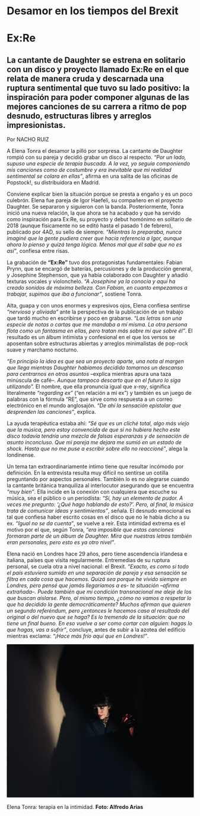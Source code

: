 # Desamor en los tiempos del Brexit
# Ex:Re

## La cantante de Daughter se estrena en solitario con un disco y proyecto llamado Ex:Re en el que relata de manera cruda y descarnada una ruptura sentimental que tuvo su lado positivo: la inspiración para poder componer algunas de las mejores canciones de su carrera a ritmo de pop desnudo, estructuras libres y arreglos impresionistas.

Por NACHO RUIZ

A Elena Tonra el desamor la pilló por sorpresa. La cantante de Daughter rompió con su pareja y decidió grabar un disco al respecto. *“Por un lado, supuso una especie de terapia buscada. A la vez, yo seguía componiendo mis canciones como de costumbre y era inevitable que mi realidad sentimental se colara en ellas”*, afirma en una salita de las oficinas de Popstock!, su distribuidora en Madrid.

Conviene explicar bien la situación porque se presta a engaño y es un poco culebrón. Elena fue pareja de Igor Haefeli, su compañero en el proyecto Daughter. Se separaron y siguieron con la banda. Posteriormente, Tonra inició una nueva relación, la que ahora se ha acabado y que ha servido como inspiración para Ex:Re, su proyecto y debut homónimo en solitario de 2018 (aunque físicamente no se editó hasta el pasado 1 de febrero), publicado por 4AD, su sello de siempre. *“Mientras lo preparaba, nunca imaginé que la gente pudiera creer que hacía referencia a Igor, aunque ahora lo pienso y quizá tenga lógica. Menos mal que él sabe que no es así”*, confiesa entre risas.

La grabación de **“Ex:Re”** tuvo dos protagonistas fundamentales: Fabian Prynn, que se encargó de baterías, percusiones y de la producción general, y Josephine Stephenson, que ya había colaborado con Daughter y añadió texturas vocales y violonchelo. *“A Josephine ya la conocía y aquí ha creado sonidos de máxima belleza. Con Fabian, en cuanto empezamos a trabajar, supimos que iba a funcionar”*, sostiene Tonra.

Alta, guapa y con unos enormes y expresivos ojos, Elena confiesa sentirse *“nerviosa y aliviada”* ante la perspectiva de la publicación de un trabajo que tardó mucho en escribirse y poco en grabarse. *“Las letras son una especie de notas o cartas que me mandaba a mí misma. La otra persona flota como un fantasma en ellas, pero tratan más sobre mí que sobre él”*. El resultado es un álbum intimista y confesional en el que los versos se aposentan sobre estructuras abiertas y arreglos minimalistas de pop-rock suave y marchamo nocturno.

*“En principio la idea es que sea un proyecto aparte, una nota al margen que llega mientras Daughter habíamos decidido tomarnos un descanso para centrarnos en otros asuntos* –explica mientras apura una taza minúscula de café–. *Aunque tampoco descarto que en el futuro lo siga utilizando”.* El nombre, que ella pronuncia igual que *x-ray*, significa literalmente *“regarding ex”* (“en relación a mi ex”) y también es un juego de palabras con la fórmula “RE”, que sirve como respuesta a un correo electrónico en el mundo anglosajón. *“De ahí la sensación epistolar que desprenden las canciones”*, explica.

La ayuda terapéutica estaba ahí: *“Sé que es un cliché total, algo más viejo que la música, pero estoy convencida de que si no hubiera hecho este disco todavía tendría una mezcla de falsas esperanzas y de sensación de asunto inconcluso. Que mi pareja me dejara me sumió en un estado de shock. Hasta que no me puse a escribir sobre ello no reaccioné”*, alega la londinense.

Un tema tan extraordinariamente íntimo tiene que resultar incómodo por definición. En la entrevista resulta muy difícil no sentirse un cotilla preguntando por aspectos personales. También lo es no alegrarse cuando la cantante británica tranquiliza al interlocutor asegurando que se encuentra *“muy bien”*. Ella incide en la conexión con cualquiera que escuche su música, sea el público o un periodista: *“Sí, hay un elemento de pudor. A veces me pregunto: ‘¿Qué hago hablando de esto?’. Pero, al final, la música trata de comunicar ideas y sentimientos”*, señala. El desnudo emocional es tal que confiesa haber escrito cosas en el disco que no le había dicho a su ex. *“Igual no se da cuenta”*, se vuelve a reír. Esta intimidad extrema es el motivo por el que, según Tonra, *“era imposible que estas canciones formaran parte de un álbum de Daughter. Mira que nuestras letras también eran personales, pero esto es ya otro nivel”*.

Elena nació en Londres hace 29 años, pero tiene ascendencia irlandesa e italiana, países que visita regularmente. Entremedias de su ruptura personal, se cuela otra a nivel nacional: el Brexit. *“Exacto, es como si todo el país estuviera sumido en una separación de pareja y esa sensación se filtra en cada cosa que hacemos. Quizá sea porque he vivido siempre en Londres, pero pensé que jamás llegaríamos a es- te situación –afirma extrañada–. Puede también que mi condición transnacional me aleje de los que buscan aislarse. Pero, al mismo tiempo, ¿cómo no vamos a respetar lo que ha decidido la gente democráticamente? Muchos afirman que quieren un segundo referéndum, pero ¿entonces le hacemos caso al resultado del original o del nuevo que se haga? Es lo tremendo de la situación: que no tiene un final bueno. En eso vuelve a ser como cortar con alguien: hagas lo que hagas, vas a sufrir”*, concluye, antes de subir a la azotea del edificio mientras exclama: *“¡Hace más frío aquí que en Londres!”*.

<img src="/Backup/2019/2019-02-01/image-000.png">

Elena Tonra: terapia en la intimidad. **Foto: Alfredo Arias**

